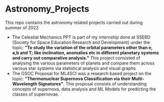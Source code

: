 # Astronomy_Projects

This repo contains the astronomy related projects carried out during summer of 2022

 -  The Celestial Mechanics PPT is part of my internship done at SSERD (Society for Space Education Research and Development) under the topic:
**"To study the variation of the orbital parameters other than e, a,b and T; like inclination, anomalies etc in different planetary systems and carry out comparative analysis."** This project consisted of analysing the various parameters of planets and compare them across various star systems via statistical analysis and visual graphs
 - The GSOC Proposal for ML4SCI was a research based project on the topic: **"Thermonuclear Supernova Classification via their Multi-Wavelength Signatures"**. This proposal consists of understanding concepts of supernova, data analysis and ML Models for predicting the classes of supernovae.

